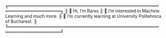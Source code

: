 ╔═══════════════════════════════════════════════════════════════════╗
╟ 👋 Hi, I’m Rares
╟ 👀 I’m interested in Machine Learning and much more.
╟ 🌱 I’m currently learning at University Politehnica of Bucharest.
╟
╚═══════════════════════════════════════════════════════════════════╝
